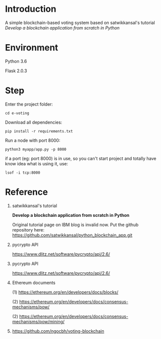 # Introduction

A simple blockchain-based voting system based on satwikkansal's tutorial *Develop a blockchain application from scratch in Python*

# Environment

Python 3.6

Flask 2.0.3

# Step

Enter the project folder:

`cd e-voting`

Download all dependencies:

`pip install -r requirements.txt`

Run a node with port 8000:

`python3 myapp/app.py -p 8000`

if a port (eg: port 8000) is in use, so you can't start project and totally have know idea what is using it, use:

`lsof -i tcp:8000`


# Reference

1. satwikkansal's tutorial 
   
   **Develop a blockchain application from scratch in Python**
   
    Original tutorial page on IBM blog is invalid now. Put the github repository here:
    https://github.com/satwikkansal/python_blockchain_app.git
   
2. pycrypto API

    https://www.dlitz.net/software/pycrypto/api/2.6/
 
3. pycrypto API
   
    https://www.dlitz.net/software/pycrypto/api/2.6/
   
4. Ethereum documents
   
   (1) https://ethereum.org/en/developers/docs/blocks/

   (2) https://ethereum.org/en/developers/docs/consensus-mechanisms/pow/
   
   (2) https://ethereum.org/en/developers/docs/consensus-mechanisms/pow/mining/

5. https://github.com/ngocbh/voting-blockchain